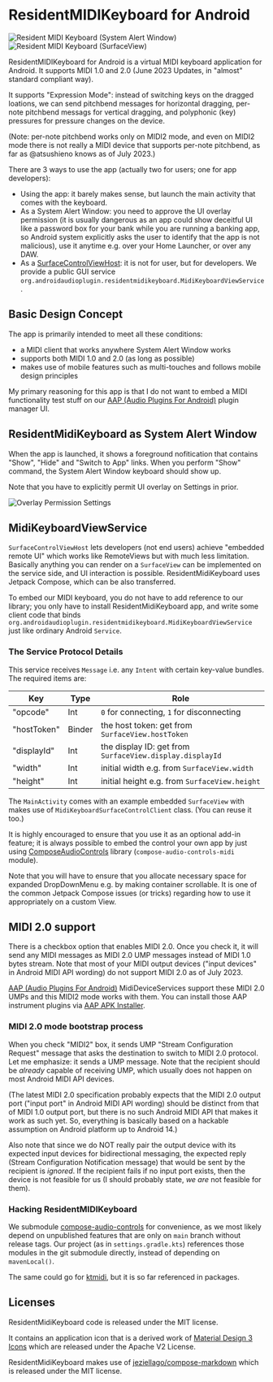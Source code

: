 # ResidentMIDIKeyboard for Android

![Resident MIDI Keyboard (System Alert Window)](docs/images/resident-midi-keyboard-system-alert-window.png)
![Resident MIDI Keyboard (SurfaceView)](docs/images/resident-midi-keyboard-surface-view.png)

ResidentMIDIKeyboard for Android is a virtual MIDI keyboard application for Android. It supports MIDI 1.0 and 2.0 (June 2023 Updates, in "almost" standard compliant way).

It supports "Expression Mode": instead of switching keys on the dragged loations, we can send pitchbend messages for horizontal dragging, per-note pitchbend messags for vertical dragging, and polyphonic (key) pressures for pressure changes on the device.

(Note: per-note pitchbend works only on MIDI2 mode, and even on MIDI2 mode there is not really a MIDI device that supports per-note pitchbend, as far as @atsushieno knows as of July 2023.)

There are 3 ways to use the app (actually two for users; one for app developers):

- Using the app: it barely makes sense, but launch the main activity that comes with the keyboard.
- As a System Alert Window: you need to approve the UI overlay permission (it is usually dangerous as an app could show deceitful UI like a password box for your bank while you are running a banking app, so Android system explicitly asks the user to identify that the app is not malicious), use it anytime e.g. over your Home Launcher, or over any DAW.
- As a [SurfaceControlViewHost](https://developer.android.com/reference/android/view/SurfaceControlViewHost): it is not for user, but for developers. We provide a public GUI service `org.androidaudioplugin.residentmidikeyboard.MidiKeyboardViewService`.

## Basic Design Concept

The app is primarily intended to meet all these conditions:

- a MIDI client that works anywhere System Alert Window works
- supports both MIDI 1.0 and 2.0 (as long as possible)
- makes use of mobile features such as multi-touches and follows mobile design principles

My primary reasoning for this app is that I do not want to embed a MIDI functionality test stuff on our [AAP (Audio Plugins For Android)](https://github.com/atsushieno/aap-core) plugin manager UI.

## ResidentMidiKeyboard as System Alert Window

When the app is launched, it shows a foreground nofitication that contains "Show", "Hide" and "Switch to App" links. When you perform "Show" command, the System Alert Window keyboard should show up.


Note that you have to explicitly permit UI overlay on Settings in prior.

![Overlay Permission Settings](docs/images/overlay-permission-settings.png)


## MidiKeyboardViewService

`SurfaceControlViewHost` lets developers (not end users) achieve "embedded remote UI" which works like RemoteViews but with much less limitation. Basically anything you can render on a `SurfaceView` can be implemented on the service side, and UI interaction is possible. ResidentMidiKeyboard uses Jetpack Compose, which can be also transferred.

To embed our MIDI keyboard, you do not have to add reference to our library; you only have to install ResidentMidiKeyboard app, and write some client code that binds `org.androidaudioplugin.residentmidikeyboard.MidiKeyboardViewService` just like ordinary Android `Service`.

### The Service Protocol Details

This service receives `Message` i.e. any `Intent` with certain key-value bundles. The required items are:

| Key | Type | Role |
|-|-|-|
| "opcode" | Int | `0` for connecting, `1` for disconnecting |
| "hostToken" | Binder | the host token: get from `SurfaceView.hostToken` |
| "displayId" | Int | the display ID: get from `SurfaceView.display.displayId` |
| "width" | Int | initial width e.g. from `SurfaceView.width` |
| "height" | Int | initial height e.g. from `SurfaceView.height` |

The `MainActivity` comes with an example embedded `SurfaceView` with makes use of `MidiKeyboardSurfaceControlClient` class. (You can reuse it too.)

It is highly encouraged to ensure that you use it as an optional add-in feature; it is always possible to embed the control your own app by just using [ComposeAudioControls](https://github.com/atsushieno/compose-audio-controls/) library (`compose-audio-controls-midi` module).

Note that you will have to ensure that you allocate necessary space for expanded DropDownMenu e.g. by making container scrollable. It is one of the common Jetpack Compose issues (or tricks) regarding how to use it appropriately on a custom View.


## MIDI 2.0 support

There is a checkbox option that enables MIDI 2.0. Once you check it, it will send any MIDI messages as MIDI 2.0 UMP messages instead of MIDI 1.0 bytes stream. Note that most of your MIDI output devices ("input devices" in Android MIDI API wording) do not support MIDI 2.0 as of July 2023.

[AAP (Audio Plugins For Android)](https://github.com/atsushieno/aap-core) MidiDeviceServices support these MIDI 2.0 UMPs and this MIDI2 mode works with them. You can install those AAP instrument plugins via [AAP APK Installer](https://github.com/atsushieno/android-ci-package-installer).

### MIDI 2.0 mode bootstrap process

When you check "MIDI2" box, it sends UMP "Stream Configuration Request" message that asks the destination to switch to MIDI 2.0 protocol. Let me emphasize: it sends a UMP message. Note that the recipient should be *already* capable of receiving UMP, which usually does not happen on most Android MIDI API devices. 

(The latest MIDI 2.0 specification probably expects that the MIDI 2.0 output port ("input port" in Android MIDI API wording) should be distinct from that of MIDI 1.0 output port, but there is no such Android MIDI API that makes it work as such yet. So, everything is basically based on a hackable assumption on Android platform up to Android 14.)

Also note that since we do NOT really pair the output device with its expected input devices for bidirectional messaging, the expected reply (Stream Configuration Notification message) that would be sent by the recipient is *ignored*. If the recipient fails if no input port exists, then the device is not feasible for us (I should probably state, *we are* not feasible for them).


### Hacking ResidentMIDIKeyboard

We submodule [compose-audio-controls](https://github.com/atsushieno/compose-audio-controls/) for convenience, as we most likely depend on unpublished features that are only on `main` branch without release tags. Our project (as in `settings.gradle.kts`) references those modules in the git submodule directly, instead of depending on `mavenLocal()`.

The same could go for [ktmidi](https://github.com/atsushieno/ktmidi/), but it is so far referenced in packages.

## Licenses

ResidentMidiKeyboard code is released under the MIT license.

It contains an application icon that is a derived work of [Material Design 3 Icons](https://m3.material.io/styles/icons/overview) which are released under the Apache V2 License.

ResidentMidiKeyboard makes use of [jeziellago/compose-markdown](https://github.com/jeziellago/compose-markdown) which is released under the MIT license.
